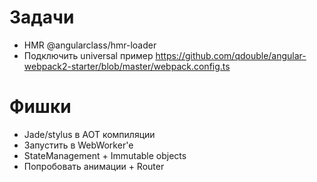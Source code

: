# Задачи
- HMR @angularclass/hmr-loader
- Подключить universal пример https://github.com/qdouble/angular-webpack2-starter/blob/master/webpack.config.ts

# Фишки
- Jade/stylus в AOT компиляции
- Запустить в WebWorker'e
- StateManagement + Immutable objects
- Попробовать анимации + Router
